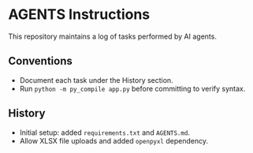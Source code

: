 # AGENTS Instructions

This repository maintains a log of tasks performed by AI agents.

## Conventions
- Document each task under the History section.
- Run `python -m py_compile app.py` before committing to verify syntax.

## History
- Initial setup: added `requirements.txt` and `AGENTS.md`.
- Allow XLSX file uploads and added `openpyxl` dependency.
